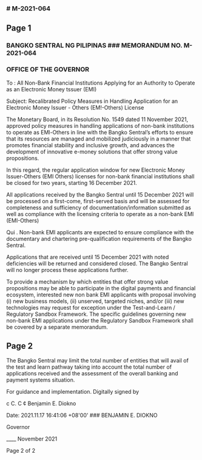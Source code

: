 ### # M-2021-064

## Page 1

### BANGKO SENTRAL NG PILIPINAS ### MEMORANDUM NO. M-2021-064

### OFFICE OF THE GOVERNOR

To : All Non-Bank Financial Institutions Applying for an Authority to Operate as an Electronic Money tssuer (EMI)

Subject: Recalibrated Policy Measures in Handling Application for an Electronic Money Issuer - Others (EM!-Others) License

The Monetary Board, in its Resolution No. 1549 dated 11 November 2021, approved policy measures in handling applications of non-bank institutions to operate as EMl-Others in line with the Bangko Sentral’s efforts to ensure that its resources are managed and mobilized judiciously in a manner that promotes financial stability and inclusive growth, and advances the development of innovative e-money solutions that offer strong value propositions.

In this regard, the regular application window for new Electronic Money Issuer-Others (EMI Others) licenses for non-bank financial institutions shall be closed for two years, starting 16 December 2021.

All applications received by the Bangko Sentral until 15 December 2021 will be processed on a first-come, first-served basis and will be assessed for completeness and sufficiency of documentation/information submitted as well as compliance with the licensing criteria to operate as a non-bank EMI (EMI-Others)

Qui . Non-bank EMI applicants are expected to ensure compliance with the documentary and chartering pre-qualification requirements of the Bangko Sentral.

Applications that are received until 15 December 2021 with noted deficiencies will be returned and considered closed. The Bangko Sentral will no longer process these applications further.

To provide a mechanism by which entities that offer strong value propositions may be able to participate in the digital payments and financial ecosystem, interested new non bank EMI applicants with proposal involving (i) new business models, (ii) unserved, targeted niches, and/or (iii) new technologies may request for exception under the Test-and-Learn / Regulatory Sandbox Framework. The specific guidelines governing new non-bank EMI applications under the Regulatory Sandbox Framework shall be covered by a separate memorandum.

## Page 2

The Bangko Sentral may limit the total number of entities that will avail of the test and learn pathway taking into account the total number of applications received and the assessment of the overall banking and payment systems situation.

For guidance and implementation. Digitally signed by

c C. C ¢ Benjamin E. Diokno

Date: 2021.11.17 16:41:06 +08'00' ### BENJAMIN E. DIOKNO

Governor

____ November 2021

Page 2 of 2 